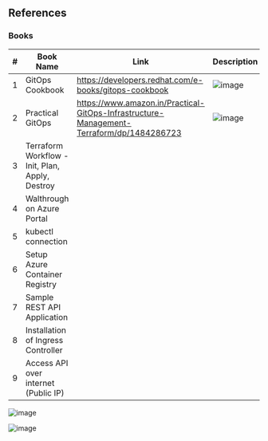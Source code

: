 ## References


### Books 

| # | Book Name | Link | Description |
| ----------- | ----------- | ----------- | ----------- |
| 1 | GitOps Cookbook | https://developers.redhat.com/e-books/gitops-cookbook | ![image](https://github.com/swarajitroy/gitops/assets/20844803/3ac77996-1a96-481e-bf41-a27d46a45d33) |
| 2 | Practical GitOps  | https://www.amazon.in/Practical-GitOps-Infrastructure-Management-Terraform/dp/1484286723| ![image](https://github.com/swarajitroy/gitops/assets/20844803/d7cc7970-364d-4f68-a935-ae898ea4b0af) |
| 3 | Terraform Workflow - Init, Plan, Apply, Destroy |
| 4 | Walthrough on Azure Portal |
| 5 | kubectl connection |
| 6 | Setup Azure Container Registry |
| 7 | Sample REST API Application |
| 8 | Installation of Ingress Controller |
| 9 | Access API over internet (Public IP) |




![image](https://github.com/swarajitroy/gitops/assets/20844803/9091cfd4-2ebd-4eff-980a-52f6aa2e518f)

![image](https://github.com/swarajitroy/gitops/assets/20844803/8e6a4f42-8c2e-4bf9-a017-b9a1d64a35a5)
